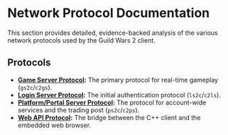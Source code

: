 # Network Protocol Documentation

This section provides detailed, evidence-backed analysis of the various network protocols used by the Guild Wars 2 client.

## Protocols

*   **[Game Server Protocol](./game/README.md):** The primary protocol for real-time gameplay (`gs2c`/`c2gs`).
*   **[Login Server Protocol](./login/README.md):** The initial authentication protocol (`ls2c`/`c2ls`).
*   **[Platform/Portal Server Protocol](./portal/README.md):** The protocol for account-wide services and the trading post (`ps2c`/`c2ps`).
*   **[Web API Protocol](./web_api/README.md):** The bridge between the C++ client and the embedded web browser.